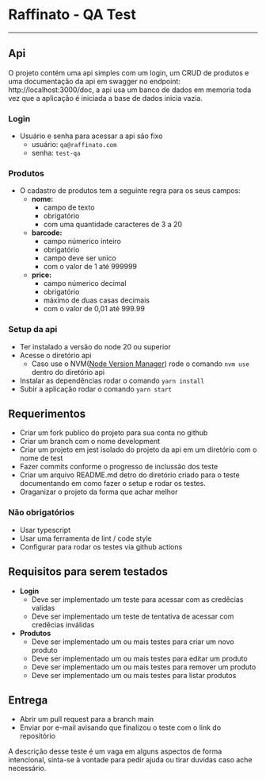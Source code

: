 # Raffinato - QA Test
___


## Api

O projeto contém uma api simples com um login, um CRUD de produtos e uma documentação 
da api em swagger no endpoint: http://localhost:3000/doc, a api usa um banco de dados em memoria
toda vez que a aplicação é iniciada a base de dados inicia vazia.

### Login

- Usuário e senha para acessar a api são fixo 
  - usuário: `qa@raffinato.com`
  - senha: `test-qa`

### Produtos

- O cadastro de produtos tem a seguinte regra para os seus campos:
  - **nome:**
    - campo de texto
    - obrigatório 
    - com uma quantidade caracteres de 3 a 20
  - **barcode:**
    - campo númerico inteiro
    - obrigatório
    - campo deve ser unico
    - com o valor de 1 até 999999
  - **price:**
    - campo númerico decimal
    - obrigatório
    - máximo de duas casas decimais
    - com o valor de 0,01 até 999.99 

### Setup da api

- Ter instalado a versão do node 20 ou superior
- Acesse o diretório api
  - Caso use o NVM([Node Version Manager](https://github.com/nvm-sh/nvm)) rode o comando `nvm use` dentro do diretório api
- Instalar as dependências rodar o comando `yarn install` 
- Subir a aplicação rodar o comando `yarn start`

## Requerimentos
 
- Criar um fork publico do projeto para sua conta no github
- Criar um branch com o nome development
- Criar um projeto em jest isolado do projeto da api em um diretório com o nome de test
- Fazer commits conforme o progresso de inclussão dos teste
- Criar um arquivo README.md detro do diretório criado para o teste documentando em como fazer o setup e rodar os testes.
- Oraganizar o projeto da forma que achar melhor


### Não obrigatórios

- Usar typescript
- Usar uma ferramenta de lint / code style
- Configurar para rodar os testes via github actions



## Requisitos para serem testados

- **Login**
  - Deve ser implementado um teste para acessar com as credêcias validas
  - Deve ser implementado um teste de tentativa de acessar com credêcias inválidas 
- **Produtos**
  - Deve ser implementado um ou mais testes para criar um novo produto
  - Deve ser implementado um ou mais testes para editar um produto
  - Deve ser implementado um ou mais testes para remover um produto
  - Deve ser implementado um ou mais testes para listar produtos

## Entrega

- Abrir um pull request para a branch main
- Enviar por e-mail avisando que finalizou o teste com o link do repositório

    
A descrição desse teste é um vaga em alguns aspectos de forma intencional, 
sinta-se à vontade para pedir ajuda ou tirar duvidas caso ache necessário.
